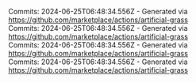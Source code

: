 Commits: 2024-06-25T06:48:34.556Z - Generated via https://github.com/marketplace/actions/artificial-grass
<br>
Commits: 2024-06-25T06:48:34.556Z - Generated via https://github.com/marketplace/actions/artificial-grass
<br>
Commits: 2024-06-25T06:48:34.556Z - Generated via https://github.com/marketplace/actions/artificial-grass
<br>
Commits: 2024-06-25T06:48:34.556Z - Generated via https://github.com/marketplace/actions/artificial-grass
<br>
